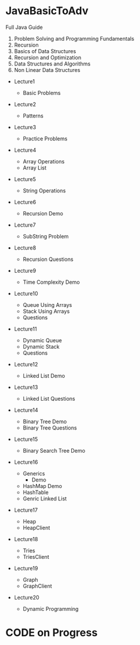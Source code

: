 # JavaBasicToAdv

Full Java Guide

1. Problem Solving and Programming Fundamentals 
2. Recursion
3. Basics of Data Structures
4. Recursion and Optimization
5. Data Structures and Algorithms
6. Non Linear Data Structures

* Lecture1
  - Basic Problems
  
* Lecture2
  - Patterns
  
* Lecture3
  - Practice Problems
  
* Lecture4
  - Array Operations
  - Array List
  
* Lecture5
  - String Operations
  
* Lecture6
  - Recursion Demo

* Lecture7
  - SubString Problem

* Lecture8
  - Recursion Questions

* Lecture9
  - Time Complexity Demo

* Lecture10
  - Queue Using Arrays
  - Stack Using Arrays
  - Questions

* Lecture11
  - Dynamic Queue 
  - Dynamic Stack
  - Questions

* Lecture12
  - Linked List Demo

* Lecture13
  - Linked List Questions

* Lecture14
  - Binary Tree Demo
  - Binary Tree Questions

* Lecture15
  - Binary Search Tree Demo

* Lecture16
    * Generics
      - Demo
  - HashMap Demo
  - HashTable
  - Genric Linked List

* Lecture17
  - Heap
  - HeapClient

* Lecture18
  - Tries
  - TriesClient

* Lecture19
  - Graph
  - GraphClient

* Lecture20
  - Dynamic Programming


# CODE on Progress
